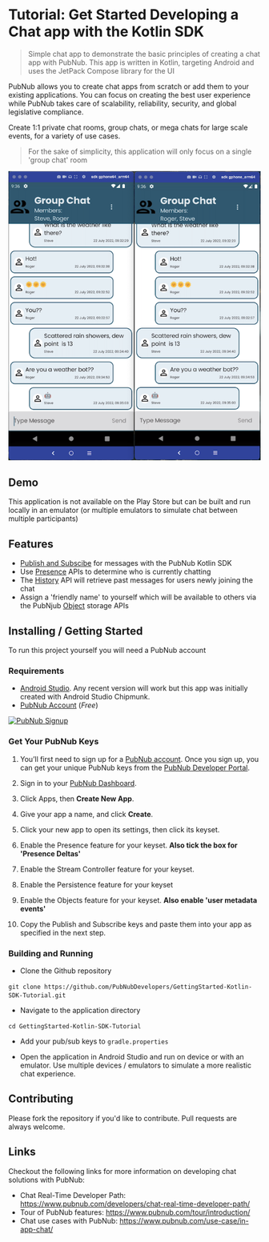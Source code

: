 # Tutorial: Get Started Developing a Chat app with the Kotlin SDK
> Simple chat app to demonstrate the basic principles of creating a chat app with PubNub.  This app is written in Kotlin, targeting Android and uses the JetPack Compose library for the UI

PubNub allows you to create chat apps from scratch or add them to your existing applications. You can focus on creating the best user experience while PubNub takes care of scalability, reliability, security, and global legislative compliance.

Create 1:1 private chat rooms, group chats, or mega chats for large scale events, for a variety of use cases.

> For the sake of simplicity, this application will only focus on a single 'group chat' room

![Screenshot](https://raw.githubusercontent.com/PubNubDevelopers/GettingStarted-Kotlin-SDK-Tutorial/main/media/screenshot01_small.png)

## Demo

This application is not available on the Play Store but can be built and run locally in an emulator (or multiple emulators to simulate chat between multiple participants)

## Features

- [Publish and Subscibe](https://www.pubnub.com/docs/sdks/kotlin/api-reference/publish-and-subscribe) for messages with the PubNub Kotlin SDK
- Use [Presence](https://www.pubnub.com/docs/sdks/kotlin/api-reference/presence) APIs to determine who is currently chatting
- The [History](https://www.pubnub.com/docs/sdks/kotlin/api-reference/storage-and-playback#history) API will retrieve past messages for users newly joining the chat
- Assign a 'friendly name' to yourself which will be available to others via the PubNjub [Object](https://www.pubnub.com/docs/sdks/kotlin/api-reference/objects) storage APIs

## Installing / Getting Started

To run this project yourself you will need a PubNub account

### Requirements
- [Android Studio](https://developer.android.com/studio).  Any recent version will work but this app was initially created with Android Studio Chipmunk.
- [PubNub Account](https://admin.pubnub.com/) (*Free*)

<a href="https://dashboard.pubnub.com/signup">
	<img alt="PubNub Signup" src="https://i.imgur.com/og5DDjf.png" width=260 height=97/>
</a>

### Get Your PubNub Keys

1. You’ll first need to sign up for a [PubNub account](https://dashboard.pubnub.com/signup/). Once you sign up, you can get your unique PubNub keys from the [PubNub Developer Portal](https://admin.pubnub.com/).

1. Sign in to your [PubNub Dashboard](https://admin.pubnub.com/).

1. Click Apps, then **Create New App**.

1. Give your app a name, and click **Create**.

1. Click your new app to open its settings, then click its keyset.

1. Enable the Presence feature for your keyset.  **Also tick the box for 'Presence Deltas'**

1. Enable the Stream Controller feature for your keyset.

1. Enable the Persistence feature for your keyset

1. Enable the Objects feature for your keyset.  **Also enable 'user metadata events'**

1. Copy the Publish and Subscribe keys and paste them into your app as specified in the next step.

### Building and Running

- Clone the Github repository

`git clone https://github.com/PubNubDevelopers/GettingStarted-Kotlin-SDK-Tutorial.git`

- Navigate to the application directory

`cd GettingStarted-Kotlin-SDK-Tutorial`

- Add your pub/sub keys to `gradle.properties`

-  Open the application in Android Studio and run on device or with an emulator.  Use multiple devices / emulators to simulate a more realistic chat experience.

## Contributing
Please fork the repository if you'd like to contribute. Pull requests are always welcome. 

## Links

Checkout the following links for more information on developing chat solutions with PubNub:

- Chat Real-Time Developer Path: https://www.pubnub.com/developers/chat-real-time-developer-path/
- Tour of PubNub features: https://www.pubnub.com/tour/introduction/
- Chat use cases with PubNub: https://www.pubnub.com/use-case/in-app-chat/
